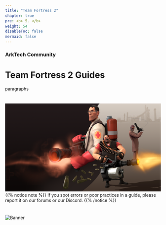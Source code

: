 ```yaml
---
title: "Team Fortress 2" 
chapter: true
pre: <b> 5. </b>
weight: 54
disableToc: false
mermaid: false
---
```



### ArkTech Community
# Team Fortress 2 Guides

paragraphs

# 
![Screenshot](images/tf269.png)
{{% notice note %}}
If you spot errors or poor practices in a guide, please report it on our forums or our Discord.
{{% /notice %}}

#
![Banner](/images/fishy.gif)